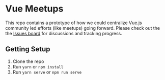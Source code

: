 # Vue Meetups

This repo contains a prototype of how we could centralize Vue.js community led efforts (like meetups) going forward. Please check out the the [Issues board](https://github.com/bencodezen/vue-meetups/issues) for discussions and tracking progress.

## Getting Setup

1.  Clone the repo
2.  Run `yarn` or `npm install`
3.  Run `yarn serve` or `npm run serve`
